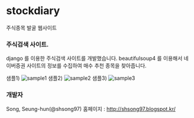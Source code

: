 # stockdiary
주식종목 발굴 웹사이트

### 주식검색 사이트.
django 를 이용한 주식검색 사이트를 개발했습니다. 
beautifulsoup4 를 이용해서 네이버증권 사이트의 정보를 수집하여 매수 추천 종목을 찾아줍니다.

샘플1)
![sample1](https://github.com/shsong97/stockdiary/blob/master/document/scr1.PNG)
샘플2)
![sample2](https://github.com/shsong97/stockdiary/blob/master/document/scr2.PNG)
샘플3)
![sample3](https://github.com/shsong97/stockdiary/blob/master/document/scr3.PNG)

### 개발자
Song, Seung-hun(@shsong97)
홈페이지 : http://shsong97.blogspot.kr/

